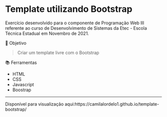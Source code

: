 # Template utilizando Bootstrap
Exercício desenvolvido para o componente de Programação Web III referente ao curso de 
Desenvolvimento de Sistemas da Etec - Escola Técnica Estadual em Novembro de 2021.
 
 📌 Objetivo
> Criar um template livre com o Bootstrap
    
 📚 Ferramentas
 
 - HTML
 - CSS
 - Javascript
 - Boostrap
   
<hr>
Disponível para visualização aqui:https://camilalordelo1.github.io/template-bootstrap/
